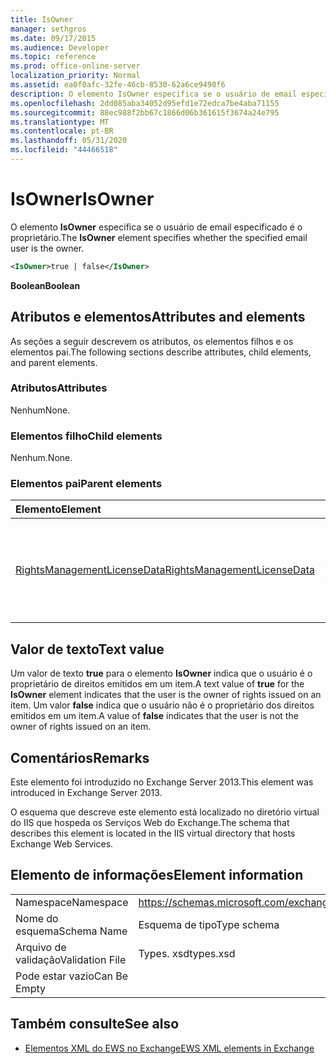 ```yaml
---
title: IsOwner
manager: sethgros
ms.date: 09/17/2015
ms.audience: Developer
ms.topic: reference
ms.prod: office-online-server
localization_priority: Normal
ms.assetid: ea0f0afc-32fe-46cb-8530-62a6ce9490f6
description: O elemento IsOwner especifica se o usuário de email especificado é o proprietário.
ms.openlocfilehash: 2dd085aba34052d95efd1e72edca7be4aba71155
ms.sourcegitcommit: 88ec988f2bb67c1866d06b361615f3674a24e795
ms.translationtype: MT
ms.contentlocale: pt-BR
ms.lasthandoff: 05/31/2020
ms.locfileid: "44466518"
---
```

# <a name="isowner"></a><span data-ttu-id="91acb-103">IsOwner</span><span class="sxs-lookup"><span data-stu-id="91acb-103">IsOwner</span></span>

<span data-ttu-id="91acb-104">O elemento **IsOwner** especifica se o usuário de email especificado é o proprietário.</span><span class="sxs-lookup"><span data-stu-id="91acb-104">The **IsOwner** element specifies whether the specified email user is the owner.</span></span> 
  
```XML
<IsOwner>true | false</IsOwner>
```

 <span data-ttu-id="91acb-105">**Boolean**</span><span class="sxs-lookup"><span data-stu-id="91acb-105">**Boolean**</span></span>
## <a name="attributes-and-elements"></a><span data-ttu-id="91acb-106">Atributos e elementos</span><span class="sxs-lookup"><span data-stu-id="91acb-106">Attributes and elements</span></span>

<span data-ttu-id="91acb-107">As seções a seguir descrevem os atributos, os elementos filhos e os elementos pai.</span><span class="sxs-lookup"><span data-stu-id="91acb-107">The following sections describe attributes, child elements, and parent elements.</span></span>
  
### <a name="attributes"></a><span data-ttu-id="91acb-108">Atributos</span><span class="sxs-lookup"><span data-stu-id="91acb-108">Attributes</span></span>

<span data-ttu-id="91acb-109">Nenhum</span><span class="sxs-lookup"><span data-stu-id="91acb-109">None.</span></span>
  
### <a name="child-elements"></a><span data-ttu-id="91acb-110">Elementos filho</span><span class="sxs-lookup"><span data-stu-id="91acb-110">Child elements</span></span>

<span data-ttu-id="91acb-111">Nenhum.</span><span class="sxs-lookup"><span data-stu-id="91acb-111">None.</span></span>
  
### <a name="parent-elements"></a><span data-ttu-id="91acb-112">Elementos pai</span><span class="sxs-lookup"><span data-stu-id="91acb-112">Parent elements</span></span>

|<span data-ttu-id="91acb-113">**Elemento**</span><span class="sxs-lookup"><span data-stu-id="91acb-113">**Element**</span></span>|<span data-ttu-id="91acb-114">**Descrição**</span><span class="sxs-lookup"><span data-stu-id="91acb-114">**Description**</span></span>|
|:-----|:-----|
|[<span data-ttu-id="91acb-115">RightsManagementLicenseData</span><span class="sxs-lookup"><span data-stu-id="91acb-115">RightsManagementLicenseData</span></span>](rightsmanagementlicensedata.md) <br/> |<span data-ttu-id="91acb-116">Especifica informações sobre a licença de gerenciamento de direitos.</span><span class="sxs-lookup"><span data-stu-id="91acb-116">Specifies information about the rights management license.</span></span>  <br/> |
   
## <a name="text-value"></a><span data-ttu-id="91acb-117">Valor de texto</span><span class="sxs-lookup"><span data-stu-id="91acb-117">Text value</span></span>

<span data-ttu-id="91acb-118">Um valor de texto **true** para o elemento **IsOwner** indica que o usuário é o proprietário de direitos emitidos em um item.</span><span class="sxs-lookup"><span data-stu-id="91acb-118">A text value of **true** for the **IsOwner** element indicates that the user is the owner of rights issued on an item.</span></span> <span data-ttu-id="91acb-119">Um valor **false** indica que o usuário não é o proprietário dos direitos emitidos em um item.</span><span class="sxs-lookup"><span data-stu-id="91acb-119">A value of **false** indicates that the user is not the owner of rights issued on an item.</span></span> 
  
## <a name="remarks"></a><span data-ttu-id="91acb-120">Comentários</span><span class="sxs-lookup"><span data-stu-id="91acb-120">Remarks</span></span>

<span data-ttu-id="91acb-121">Este elemento foi introduzido no Exchange Server 2013.</span><span class="sxs-lookup"><span data-stu-id="91acb-121">This element was introduced in Exchange Server 2013.</span></span>
  
<span data-ttu-id="91acb-122">O esquema que descreve este elemento está localizado no diretório virtual do IIS que hospeda os Serviços Web do Exchange.</span><span class="sxs-lookup"><span data-stu-id="91acb-122">The schema that describes this element is located in the IIS virtual directory that hosts Exchange Web Services.</span></span>
  
## <a name="element-information"></a><span data-ttu-id="91acb-123">Elemento de informações</span><span class="sxs-lookup"><span data-stu-id="91acb-123">Element information</span></span>

|||
|:-----|:-----|
|<span data-ttu-id="91acb-124">Namespace</span><span class="sxs-lookup"><span data-stu-id="91acb-124">Namespace</span></span>  <br/> |https://schemas.microsoft.com/exchange/services/2006/types  <br/> |
|<span data-ttu-id="91acb-125">Nome do esquema</span><span class="sxs-lookup"><span data-stu-id="91acb-125">Schema Name</span></span>  <br/> |<span data-ttu-id="91acb-126">Esquema de tipo</span><span class="sxs-lookup"><span data-stu-id="91acb-126">Type schema</span></span>  <br/> |
|<span data-ttu-id="91acb-127">Arquivo de validação</span><span class="sxs-lookup"><span data-stu-id="91acb-127">Validation File</span></span>  <br/> |<span data-ttu-id="91acb-128">Types. xsd</span><span class="sxs-lookup"><span data-stu-id="91acb-128">types.xsd</span></span>  <br/> |
|<span data-ttu-id="91acb-129">Pode estar vazio</span><span class="sxs-lookup"><span data-stu-id="91acb-129">Can Be Empty</span></span>  <br/> ||
   
## <a name="see-also"></a><span data-ttu-id="91acb-130">Também consulte</span><span class="sxs-lookup"><span data-stu-id="91acb-130">See also</span></span>



- [<span data-ttu-id="91acb-131">Elementos XML do EWS no Exchange</span><span class="sxs-lookup"><span data-stu-id="91acb-131">EWS XML elements in Exchange</span></span>](ews-xml-elements-in-exchange.md)

